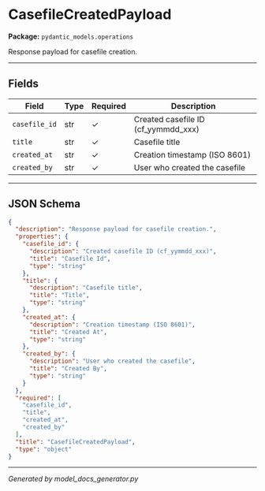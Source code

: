 # CasefileCreatedPayload

**Package:** `pydantic_models.operations`

Response payload for casefile creation.

---

## Fields

| Field | Type | Required | Description |
|-------|------|----------|-------------|
| `casefile_id` | str | ✓ | Created casefile ID (cf_yymmdd_xxx) |
| `title` | str | ✓ | Casefile title |
| `created_at` | str | ✓ | Creation timestamp (ISO 8601) |
| `created_by` | str | ✓ | User who created the casefile |

---

## JSON Schema

```json
{
  "description": "Response payload for casefile creation.",
  "properties": {
    "casefile_id": {
      "description": "Created casefile ID (cf_yymmdd_xxx)",
      "title": "Casefile Id",
      "type": "string"
    },
    "title": {
      "description": "Casefile title",
      "title": "Title",
      "type": "string"
    },
    "created_at": {
      "description": "Creation timestamp (ISO 8601)",
      "title": "Created At",
      "type": "string"
    },
    "created_by": {
      "description": "User who created the casefile",
      "title": "Created By",
      "type": "string"
    }
  },
  "required": [
    "casefile_id",
    "title",
    "created_at",
    "created_by"
  ],
  "title": "CasefileCreatedPayload",
  "type": "object"
}
```

---

*Generated by model_docs_generator.py*
